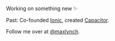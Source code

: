 Working on something new ✨

Past: Co-founded [Ionic](https://ionic.io/), created [Capacitor](https://capacitorjs.com/).

Follow me over at [@maxlynch](https://twitter.com/maxlynch).
